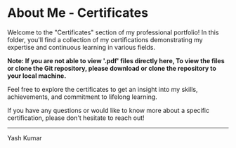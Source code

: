 # About Me - Certificates

Welcome to the "Certificates" section of my professional portfolio! In this folder, you'll find a collection of my certifications demonstrating my expertise and continuous learning in various fields.

**Note: If you are not able to view '.pdf' files directly here, To view the files or clone the Git repository, please download or clone the repository to your local machine.**

Feel free to explore the certificates to get an insight into my skills, achievements, and commitment to lifelong learning.

If you have any questions or would like to know more about a specific certification, please don't hesitate to reach out!

---

Yash Kumar
